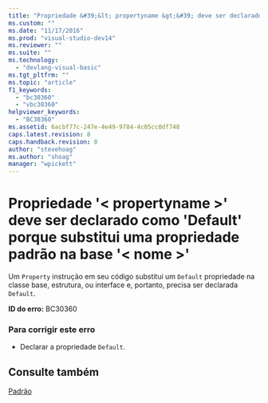 ```yaml
---
title: "Propriedade &#39;&lt; propertyname &gt;&#39; deve ser declarado como &#39;Default&#39; porque substitui uma propriedade padr&#227;o na base &#39;&lt; nome &gt;&#39; | Microsoft Docs"
ms.custom: ""
ms.date: "11/17/2016"
ms.prod: "visual-studio-dev14"
ms.reviewer: ""
ms.suite: ""
ms.technology: 
  - "devlang-visual-basic"
ms.tgt_pltfrm: ""
ms.topic: "article"
f1_keywords: 
  - "bc30360"
  - "vbc30360"
helpviewer_keywords: 
  - "BC30360"
ms.assetid: 6acbf77c-247e-4e49-9784-4c05cc0df748
caps.latest.revision: 8
caps.handback.revision: 8
author: "stevehoag"
ms.author: "shoag"
manager: "wpickett"
---
```

# Propriedade &#39;&lt; propertyname &gt;&#39; deve ser declarado como &#39;Default&#39; porque substitui uma propriedade padr&#227;o na base &#39;&lt; nome &gt;&#39;
Um `Property` instrução em seu código substitui um `Default` propriedade na classe base, estrutura, ou interface e, portanto, precisa ser declarada `Default`.  
  
 **ID do erro:** BC30360  
  
### Para corrigir este erro  
  
-   Declarar a propriedade `Default`.  
  
## Consulte também  
 [Padrão](../../visual-basic/language-reference/modifiers/default.md)
